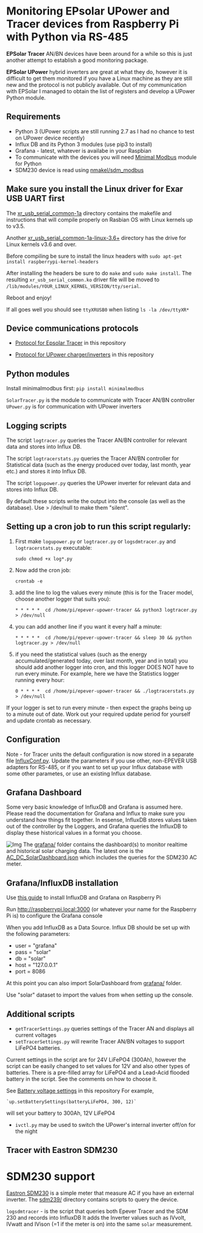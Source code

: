 Monitoring EPsolar UPower and Tracer devices from Raspberry Pi with Python via RS-485
===================================================

**EPSolar Tracer** AN/BN devices have been around for a while so this is just another attempt to establish a good monitoring package.

**EPSolar UPower** hybrid inverters are great at what they do, however it is difficult to get them monitored if you have a Linux machine as they are still new and the protocol is not publicly available. Out of my communication with EPSolar I managed to obtain the list of registers and develop a UPower Python module.

## Requirements
- Python 3  (UPower scripts are still running 2.7 as I had no chance to test on UPower device recently)
- Influx DB and its Python 3 modules (use pip3 to install)
- Grafana - latest, whatever is availabe in your Raspbian
- To communicate with the devices you will need [Minimal Modbus](https://minimalmodbus.readthedocs.io/en/stable/) module for Python
- SDM230 device is read using [nmakel/sdm_modbus](https://github.com/nmakel/sdm_modbus)

Make sure you install the Linux driver for Exar USB UART first
--------------------------------------------------------------
The [xr_usb_serial_common-1a](xr_usb_serial_common-1a/) directory contains the makefile and instructions that will compile properly on Rasbian OS with Linux kernels up to v3.5.

Another [xr_usb_serial_common-1a-linux-3.6+](xr_usb_serial_common-1a-linux-3.6+/) directory has the drive for Linux kernels v3.6 and over.

Before compiling be sure to install the linux headers with
`sudo apt-get install raspberrypi-kernel-headers`

After installing the headers be sure to do `make` and `sudo make install`.
The resulting `xr_usb_serial_common.ko` driver file will be moved to `/lib/modules/YOUR_LINUX_KERNEL_VERSION/tty/serial`.

Reboot and enjoy!

If all goes well you should see `ttyXRUSB0` when listing `ls -la /dev/ttyXR*`

Device communications protocols
---------------------
* [Protocol for Epsolar Tracer](epsolar-docs/1733_modbus_protocol.pdf) in this repository

* [Protocol for UPower charger/inverters](epsolars-docs/Upower-communication-protocol-20190411.xlsx) in this repository

Python modules
--------------
Install minimalmodbus first:
`pip install minimalmodbus`

`SolarTracer.py` is the module to communicate with Tracer AN/BN controller
`UPower.py` is for communication with UPower inverters

Logging scripts
--------------
The script `logtracer.py` queries the Tracer AN/BN controller for relevant data and stores into Influx DB.

The script `logtracerstats.py` queries the Tracer AN/BN controller for Statistical data (such as the energy produced over today, last month, year etc.) and stores it into Influx DB.

The script `logupower.py` queries the UPower inverter for relevant data and stores into Influx DB.

By default these scripts write the output into the console (as well as the database). Use > /dev/null to make them "silent".

## Setting up a cron job to run this script regularly:

1. First make `logupower.py` or `logtracer.py` or `logsdmtracer.py` and `logtracerstats.py` executable:

	`sudo chmod +x log*.py`

3. Now add the cron job:

	`crontab -e`

3. add the line to log the values every minute (this is for the Tracer model, choose another logger that suits you):

	`* * * * *  cd /home/pi/epever-upower-tracer && python3 logtracer.py > /dev/null`

4. you can add another line if you want it every half a minute:

	`* * * * *  cd /home/pi/epever-upower-tracer && sleep 30 && python logtracer.py > /dev/null`

6. if you need the statistical values (such as the energy accumulated/generated today, over last month, year and in total) you should add another logger into cron, and this logger DOES NOT have to run every minute. For example, here we have the Statistics logger running every hour:

   	`0 * * * *  cd /home/pi/epever-upower-tracer && ./logtracerstats.py > /dev/null`

If your logger is set to run every minute - then expect the graphs being up to a minute out of date. Work out your required update period for yourself and update crontab as necessary.
   

Configuration
-------------
Note - for Tracer units the default configuration is now stored in a separate file [InfluxConf.py](InfluxConf.py). Update the parameters if you use other, non-EPEVER USB adapters for RS-485, or if you want to set up your Influx database with some other parametes, or use an existing Influx database.

Grafana Dashboard
--------------------
Some very basic knowledge of InfluxDB and Grafana is assumed here. Please read the documentation for Grafana and Influx to make sure you understand how things fit together. In essense, InfluxDB stores values taken out of the controller by the Loggers, and Grafana queries the InfluxDB to display these historical values in a format you choose.

![Img](grafana/AC_DC_SolarDashboard.png)
The [grafana/](grafana/) folder contains the dashboard(s) to monitor realtime and historical solar charging data.
The latest one is the [AC_DC_SolarDashboard.json](grafana/AC_DC_SolarDashboard.json) which includes the queries for the SDM230 AC meter.

## Grafana/InfluxDB installation

Use [this guide](https://simonhearne.com/2020/pi-influx-grafana/) to install InfluxDB and Grafana on Raspberry Pi

Run http://raspberrypi.local:3000 (or whatever your name for the Raspberry Pi is) to configure the Grafana console

When you add InfluxDB as a Data Source. Influx DB should be set up with the following parameters:

- user = "grafana"
- pass = "solar"
- db   = "solar"
- host = "127.0.0.1"
- port = 8086

At this point you can also import SolarDashboard from [grafana/](grafana/) folder.

Use "solar" dataset to import the values from when setting up the console.

Additional scripts
------------------
* `getTracerSettings.py` queries settings of the Tracer AN and displays all current voltages
* `setTracerSettings.py` will rewrite Tracer AN/BN voltages to support LiFePO4 batteries.

Current settings in the script are for 24V LiFePO4 (300Ah), however the script can be easily changed to set values for 12V and also other types of batteries. There is a pre-filled array for LiFePO4 and a Lead-Acid flooded battery in the script. See the comments on how to choose it.

See [Battery voltage settings](epsolars-docs/LiFePO4-Settings.xlsx) in this repository
For example,

	`up.setBatterySettings(batteryLiFePO4, 300, 12)`

will set your battery to 300Ah, 12V LiFePO4

* `ivctl.py` may be used to switch the UPower's internal inverter off/on for the night

Tracer with Eastron SDM230
--------------------------

# SDM230 support

[Eastron SDM230](https://www.eastroneurope.com/images/uploads/products/manuals/SDM230_Sereis_Manual.pdf) is a simple meter that measure AC if you have an external inverter.
The [sdm239/](sdm230/) directory contains scripts to query the device.

`logsdmtracer` - is the script that queries both Epever Tracer and the SDM 230 and records into InfluxDB
It adds the Inverter values such as IVvolt, IVwatt and IVison (=1 if the meter is on) into the same `solar` measurement.
